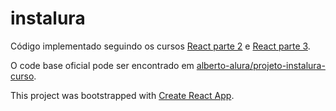 # instalura

Código implementado seguindo os cursos [React parte 2](https://www.alura.com.br/curso-online-react-parte-2) e [React parte 3](https://www.alura.com.br/curso-online-react-parte-3).

O code base oficial pode ser encontrado em [alberto-alura/projeto-instalura-curso](https://github.com/alberto-alura/projeto-instalura-curso).

This project was bootstrapped with [Create React App](https://github.com/facebookincubator/create-react-app).

